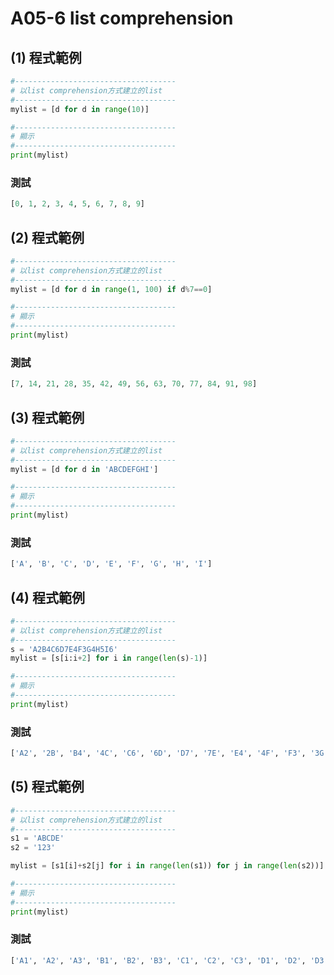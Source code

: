 # A05-6 list comprehension


## (1) 程式範例
``` python
#------------------------------------
# 以list comprehension方式建立的list
#------------------------------------
mylist = [d for d in range(10)]

#------------------------------------
# 顯示
#------------------------------------
print(mylist)
```


### 測試
``` python
[0, 1, 2, 3, 4, 5, 6, 7, 8, 9]
```


## (2) 程式範例
``` python
#------------------------------------
# 以list comprehension方式建立的list
#------------------------------------
mylist = [d for d in range(1, 100) if d%7==0]

#------------------------------------
# 顯示
#------------------------------------
print(mylist)
```


### 測試
``` python
[7, 14, 21, 28, 35, 42, 49, 56, 63, 70, 77, 84, 91, 98]
```




## (3) 程式範例
``` python
#------------------------------------
# 以list comprehension方式建立的list
#------------------------------------
mylist = [d for d in 'ABCDEFGHI']

#------------------------------------
# 顯示
#------------------------------------
print(mylist)
```


### 測試
``` python
['A', 'B', 'C', 'D', 'E', 'F', 'G', 'H', 'I']
```


## (4) 程式範例
``` python
#------------------------------------
# 以list comprehension方式建立的list
#------------------------------------
s = 'A2B4C6D7E4F3G4H5I6'
mylist = [s[i:i+2] for i in range(len(s)-1)]

#------------------------------------
# 顯示
#------------------------------------
print(mylist)
```


### 測試
``` python
['A2', '2B', 'B4', '4C', 'C6', '6D', 'D7', '7E', 'E4', '4F', 'F3', '3G', 'G4', '4H', 'H5', '5I', 'I6']
```


## (5) 程式範例
``` python
#------------------------------------
# 以list comprehension方式建立的list
#------------------------------------
s1 = 'ABCDE'
s2 = '123'

mylist = [s1[i]+s2[j] for i in range(len(s1)) for j in range(len(s2))]

#------------------------------------
# 顯示
#------------------------------------
print(mylist)
```


### 測試
``` python
['A1', 'A2', 'A3', 'B1', 'B2', 'B3', 'C1', 'C2', 'C3', 'D1', 'D2', 'D3', 'E1', 'E2', 'E3']
```
